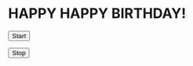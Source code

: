 <html>
<head>
<title>Page Title</title>
</head>
<body>

<h1>HAPPY HAPPY BIRTHDAY!</h1>

<script>startConfetti();</script>

<button onclick="startConfetti();">Start</button>

<button onclick="stopConfetti();">Stop</button>

<script src="confetti.js"></script>

</body>
</html>
